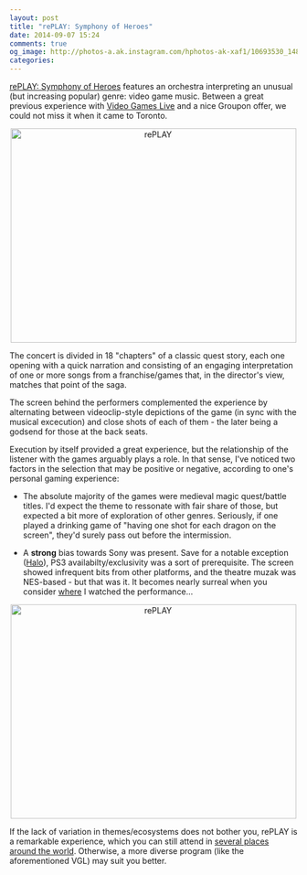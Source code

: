 ```yaml
---
layout: post
title: "rePLAY: Symphony of Heroes"
date: 2014-09-07 15:24
comments: true
og_image: http://photos-a.ak.instagram.com/hphotos-ak-xaf1/10693530_1481489188774880_442815106_n.jpg
categories:
---
```

[rePLAY: Symphony of Heroes][1] features an orchestra interpreting an unusual (but increasing popular) genre: video game music. Between a great previous experience with [Video Games Live][2] and a nice Groupon offer, we could not miss it when it came to Toronto.

<center> <a href="https://www.flickr.com/photos/chesterbr/15171057962" title="rePLAY by Chester, on Flickr"><img src="https://farm4.staticflickr.com/3876/15171057962_402e1df564.jpg" width="500" height="375" alt="rePLAY"></a> </center>

<!--more-->

The concert is divided in 18 "chapters" of a classic quest story, each one opening with a quick narration and consisting of an engaging interpretation of one or more songs from a franchise/games that, in the director's view, matches that point of the saga.

The screen behind the performers complemented the experience by alternating between videoclip-style depictions of the game (in sync with the musical excecution) and close shots of each of them - the later being a godsend for those at the back seats.

Execution by itself provided a great experience, but the relationship of the listener with the games arguably plays a role. In that sense, I've noticed two factors in the selection that may be positive or negative, according to one's personal gaming experience:

- The absolute majority of the games were medieval magic quest/battle titles. I'd expect the theme to ressonate with fair share of those, but expected a bit more of exploration of other genres. Seriously, if one played a drinking game of "having one shot for each dragon on the screen", they'd surely pass out before the intermission.

- A **strong** bias towards Sony was present. Save for a notable exception ([Halo][3]), PS3 availabilty/exclusivity was a sort of prerequisite. The screen showed infrequent bits from other platforms, and the theatre muzak was NES-based - but that was it. It becomes nearly surreal when you consider [where][4] I watched the performance...

<center> <a href="https://www.flickr.com/photos/chesterbr/15148409506" title="rePLAY by Chester, on Flickr"><img src="https://farm6.staticflickr.com/5551/15148409506_dcf7271f20.jpg" width="500" height="375" alt="rePLAY"></a> </center>

If the lack of variation in themes/ecosystems does not bother you, rePLAY is a remarkable experience, which you can still attend in [several places around the world][5]. Otherwise, a more diverse program (like the aforementioned VGL) may suit you better.


[1]: https://www.youtube.com/watch?v=g788iOMmENg
[2]: http://www.videogameslive.com
[3]: https://www.halowaypoint.com/en-ca
[4]: http://www.sonycentre.ca/
[5]: http://www.replay-symphony.com/schedule
